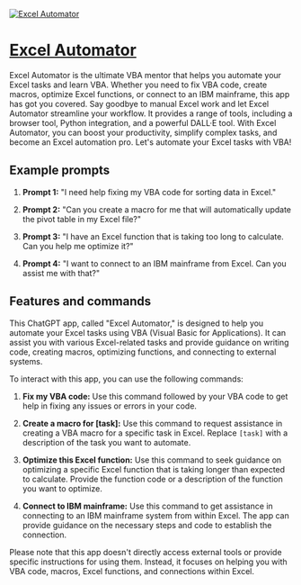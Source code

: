 [![Excel Automator](https://files.oaiusercontent.com/file-C7oFU1meidsoUVum4jfQL5OV?se=2123-10-16T21%3A31%3A05Z&sp=r&sv=2021-08-06&sr=b&rscc=max-age%3D31536000%2C%20immutable&rscd=attachment%3B%20filename%3D5b671271-0e01-48ba-89a3-e33e0783b4c8.png&sig=zf3Azhr6UEJ37NGW3TIrlXl4mSuE35gf0b2MM1KiD%2BQ%3D)](https://chat.openai.com/g/g-gBrO3SLJB-excel-automator)

# [Excel Automator](https://chat.openai.com/g/g-gBrO3SLJB-excel-automator)

Excel Automator is the ultimate VBA mentor that helps you automate your Excel tasks and learn VBA. Whether you need to fix VBA code, create macros, optimize Excel functions, or connect to an IBM mainframe, this app has got you covered. Say goodbye to manual Excel work and let Excel Automator streamline your workflow. It provides a range of tools, including a browser tool, Python integration, and a powerful DALL·E tool. With Excel Automator, you can boost your productivity, simplify complex tasks, and become an Excel automation pro. Let's automate your Excel tasks with VBA!

## Example prompts

1. **Prompt 1:** "I need help fixing my VBA code for sorting data in Excel."

2. **Prompt 2:** "Can you create a macro for me that will automatically update the pivot table in my Excel file?"

3. **Prompt 3:** "I have an Excel function that is taking too long to calculate. Can you help me optimize it?"

4. **Prompt 4:** "I want to connect to an IBM mainframe from Excel. Can you assist me with that?"

## Features and commands

This ChatGPT app, called "Excel Automator," is designed to help you automate your Excel tasks using VBA (Visual Basic for Applications). It can assist you with various Excel-related tasks and provide guidance on writing code, creating macros, optimizing functions, and connecting to external systems.

To interact with this app, you can use the following commands:

1. **Fix my VBA code:** Use this command followed by your VBA code to get help in fixing any issues or errors in your code.

2. **Create a macro for [task]:** Use this command to request assistance in creating a VBA macro for a specific task in Excel. Replace `[task]` with a description of the task you want to automate.

3. **Optimize this Excel function:** Use this command to seek guidance on optimizing a specific Excel function that is taking longer than expected to calculate. Provide the function code or a description of the function you want to optimize.

4. **Connect to IBM mainframe:** Use this command to get assistance in connecting to an IBM mainframe system from within Excel. The app can provide guidance on the necessary steps and code to establish the connection.

Please note that this app doesn't directly access external tools or provide specific instructions for using them. Instead, it focuses on helping you with VBA code, macros, Excel functions, and connections within Excel.